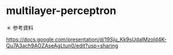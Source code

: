 # multilayer-perceptron

＊ 参考資料

https://docs.google.com/presentation/d/19Sju_Kk9sUdalMzold4K-Qu7A3ach9AOZAseAgLtun0/edit?usp=sharing
